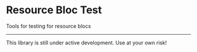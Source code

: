# Resource Bloc Test

Tools for testing for resource blocs

----

This library is still under active development. Use at your own risk!